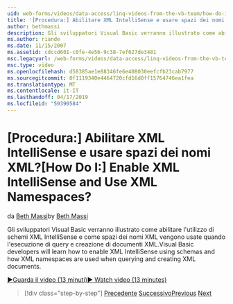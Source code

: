 ```yaml
---
uid: web-forms/videos/data-access/linq-videos-from-the-vb-team/how-do-i-enable-xml-intellisense-and-use-xml-namespaces
title: '[Procedura:] Abilitare XML IntelliSense e usare spazi dei nomi XML? | Microsoft Docs'
author: bethmassi
description: Gli sviluppatori Visual Basic verranno illustrato come abilitare l'utilizzo di schemi XML IntelliSense e come spazi dei nomi XML vengono usate quando l'esecuzione di query e creazione di documenti XML.
ms.author: riande
ms.date: 11/15/2007
ms.assetid: cdccd601-c0fe-4e56-9c38-7ef027de3481
msc.legacyurl: /web-forms/videos/data-access/linq-videos-from-the-vb-team/how-do-i-enable-xml-intellisense-and-use-xml-namespaces
msc.type: video
ms.openlocfilehash: d58385ae1e88346fe6e408030eefcfb23cab7977
ms.sourcegitcommit: 0f1119340e4464720cfd16d0ff15764746ea1fea
ms.translationtype: MT
ms.contentlocale: it-IT
ms.lasthandoff: 04/17/2019
ms.locfileid: "59390584"
---
```

# <a name="how-do-i-enable-xml-intellisense-and-use-xml-namespaces"></a><span data-ttu-id="21c52-104">[Procedura:] Abilitare XML IntelliSense e usare spazi dei nomi XML?</span><span class="sxs-lookup"><span data-stu-id="21c52-104">[How Do I:] Enable XML IntelliSense and Use XML Namespaces?</span></span>

<span data-ttu-id="21c52-105">da [Beth Massi](https://github.com/bethmassi)</span><span class="sxs-lookup"><span data-stu-id="21c52-105">by [Beth Massi](https://github.com/bethmassi)</span></span>

<span data-ttu-id="21c52-106">Gli sviluppatori Visual Basic verranno illustrato come abilitare l'utilizzo di schemi XML IntelliSense e come spazi dei nomi XML vengono usate quando l'esecuzione di query e creazione di documenti XML.</span><span class="sxs-lookup"><span data-stu-id="21c52-106">Visual Basic developers will learn how to enable XML IntelliSense using schemas and how XML namespaces are used when querying and creating XML documents.</span></span>

[<span data-ttu-id="21c52-107">&#9654;Guarda il video (13 minuti)</span><span class="sxs-lookup"><span data-stu-id="21c52-107">&#9654; Watch video (13 minutes)</span></span>](https://channel9.msdn.com/Blogs/ASP-NET-Site-Videos/how-do-i-enable-xml-intellisense-and-use-xml-namespaces)

> [!div class="step-by-step"]
> <span data-ttu-id="21c52-108">[Precedente](how-do-i-get-started-with-linq-to-xml.md)
> [Successivo](how-do-i-create-xml-documents-from-sql-data.md)</span><span class="sxs-lookup"><span data-stu-id="21c52-108">[Previous](how-do-i-get-started-with-linq-to-xml.md)
[Next](how-do-i-create-xml-documents-from-sql-data.md)</span></span>

